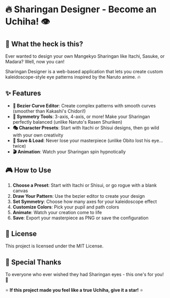 # 🔥 Sharingan Designer - Become an Uchiha! 👁️

## 🎯 What the heck is this?

Ever wanted to design your own Mangekyo Sharingan like Itachi, Sasuke, or Madara? Well, now you can!

Sharingan Designer is a web-based application that lets you create custom kaleidoscope-style eye patterns inspired by the Naruto anime. 🔥

## ✨ Features

- **🎨 Bezier Curve Editor**: Create complex patterns with smooth curves (smoother than Kakashi's Chidori!)
- **🔄 Symmetry Tools**: 3-axis, 4-axis, or more! Make your Sharingan perfectly balanced (unlike Naruto's Rasen Shuriken)
- **🎭 Character Presets**: Start with Itachi or Shisui designs, then go wild with your own creativity
- **💾 Save & Load**: Never lose your masterpiece (unlike Obito lost his eye... twice)
- **🎬 Animation**: Watch your Sharingan spin hypnotically

## 🎮 How to Use

1. **Choose a Preset**: Start with Itachi or Shisui, or go rogue with a blank canvas
2. **Draw Your Pattern**: Use the bezier editor to create your design
3. **Set Symmetry**: Choose how many axes for your kaleidoscope effect
4. **Customize Colors**: Pick your pupil and path colors
5. **Animate**: Watch your creation come to life
6. **Save**: Export your masterpiece as PNG or save the configuration

## 📄 License

This project is licensed under the MIT License.

## 🎉 Special Thanks

To everyone who ever wished they had Sharingan eyes - this one's for you! 🥷

⭐ **If this project made you feel like a true Uchiha, give it a star!** ⭐
